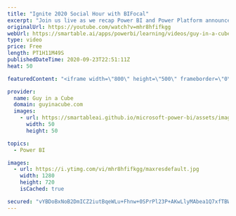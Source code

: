 ```yaml
---
title: "Ignite 2020 Social Hour with BIFocal"
excerpt: "Join us live as we recap Power BI and Power Platform announcements made at Microsoft Ignite 2020. With special guest, Jason Himmelstein and John White from The BIFocal Show podcast!  Microsoft Ignite 2020: https://myignite.microsoft.com/home  Connect with Jason and John: Twitter: https://twitter.com/jasehimm"
originalUrl: https://youtube.com/watch?v=mhr8hfifkgg
webUrl: https://smartable.ai/apps/powerbi/learning/videos/guy-in-a-cube-ignite-2020-social-hour-with-bifocal/
type: video
price: Free
length: PT1H11M49S
publishedDateTime: 2020-09-23T22:51:11Z
heat: 50

featuredContent: "<iframe width=\"800\" height=\"500\" frameborder=\"0\" src=\"https://www.youtube.com/embed/mhr8hfifkgg\" allow=\"accelerometer; autoplay; encrypted-media; gyroscope; picture-in-picture\" allowfullscreen></iframe>"

provider:
  name: Guy in a Cube
  domain: guyinacube.com
  images:
    - url: https://smartableai.github.io/microsoft-power-bi/assets/images/organizations/guyinacube.com-50x50.jpg
      width: 50
      height: 50

topics:
  - Power BI

images:
  - url: https://i.ytimg.com/vi/mhr8hfifkgg/maxresdefault.jpg
    width: 1280
    height: 720
    isCached: true

secured: "vYBDoBxNoB2DmICZ2iutBqeWLu+Fhnw+0SPrPl23P+AKwLlyMAbea1Q7xfTBWbXBO+nKBqIBB5AnaZZKgFpUV1Trxg1SdT0Xz/A0Eprp+aAzA8RaxGceZW+Gacj7OIohni5VImtnrITZtVgejnX/FEc16ZisQrKUEdfNSqcuBAwDQmze5I9LlpWrIfPIrSQaRdDeDqFu3LxM3yikndIVevpXPBiZ2JE3C08hb8/ISQCHzCtLSONuwxDiMJA6IMkGqz2SkuZQJJpgkgs8aD915XB85GQkBfixEzSPAikA4NLtPo+Elk752ktzlvU+s2+y+s706uyIy4nMS9EUPwFsgML6EHF0nRvK2o6Ozo7et06ksXriGsUDR/zpcrRtu4crBhjghjMykCZnoACqjYfriZVUVCHs+xDvE1lipKNBZPY=;2QEYUksK7QNf3rjilP4LoA=="
---
```


